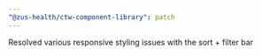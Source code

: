 ```yaml
---
"@zus-health/ctw-component-library": patch
---
```


Resolved various responsive styling issues with the sort + filter bar
